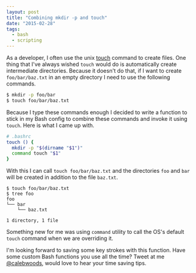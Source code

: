 ```yaml
---
layout: post
title: "Combining mkdir -p and touch"
date: "2015-02-28"
tags:
  - bash
  - scripting
---
```


As a developer, I often use the unix [touch](http://man7.org/linux/man-pages/man1/touch.1.html) command to create files.  One thing that I've always wished `touch` would do is automatically create intermediate directories.  Because it doesn't do that, if I want to create `foo/bar/baz.txt` in an empty directory I need to use the following commands.

```bash
$ mkdir -p foo/bar
$ touch foo/bar/baz.txt
```

Because I type these commands enough I decided to write a function to stick in my Bash config to combine these commands and invoke it using `touch`.  Here is what I came up with.

```bash
# .bashrc
touch () {
  mkdir -p "$(dirname "$1")"
  command touch "$1"
}
```

With this I can call `touch foo/bar/baz.txt` and the directories `foo` and `bar` will be created in addition to the file `baz.txt`.

```
$ touch foo/bar/baz.txt
$ tree foo
foo
└── bar
    └── baz.txt

1 directory, 1 file
```

Something new for me was using `command` utility to call the OS's default `touch` command when we are overriding it.

I'm looking forward to saving some key strokes with this function.  Have some custom Bash functions you use all the time?  Tweet at me [@calebwoods](http://twitter.com/calebwoods), would love to hear your time saving tips.

